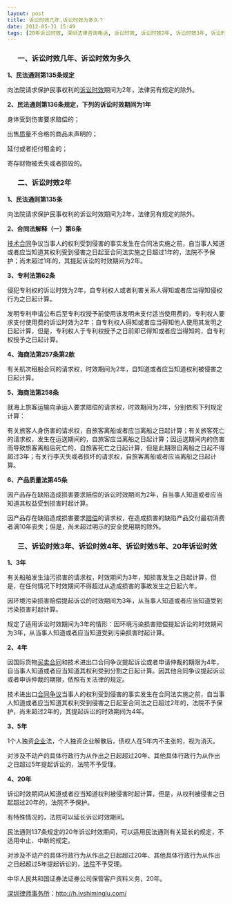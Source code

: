 ```yaml
---
layout: post
title: 诉讼时效几年,诉讼时效为多久？
date: 2012-05-31 15:49
tags: [20年诉讼时效, 深圳法律咨询电话, 诉讼时效, 诉讼时效2年, 诉讼时效3年, 诉讼时效4年, 诉讼时效5年]
---
```

<ol>
<h3>一、诉讼时效几年、诉讼时效为多久</h3>
</ol>
<strong>1、民法通则第135条规定</strong>

向法院请求保护民事权利的<a href="http://h.lvshiminglu.com/law/tag/%e8%af%89%e8%ae%bc%e6%97%b6%e6%95%88">诉讼时效</a>期间为2年，法律另有规定的除外。

<strong>2、民法通则第136条规定，下列的诉讼时效期间为1年</strong>

身体受到伤害要求赔偿的；

出售<a href="http://h.lvshiminglu.com/law/734.html">质量</a>不合格的商品未声明的；

延付或者拒付租金的；

寄存财物被丢失或者损毁的。
<ol>
<h3>二、诉讼时效2年</h3>
</ol>
<strong>1、民法通则第135条</strong>

向法院请求保护民事权利的诉讼时效期间为2年，法律另有规定的除外。

<strong>2、合同法解释（一）第6条</strong>

<a href="http://h.lvshiminglu.com/law/773.html">技术合同</a>争议当事人的权利受到侵害的事实发生在合同法实施之前，自当事人知道或者应当知道其权利受到侵害之日起至合同法实施之日超过1年的，法院不予保护；尚未超过1年的，其提起诉讼的时效期间为2年。

<strong>3、专利法第62条</strong>

侵犯专利权的诉讼时效为2年，自专利权人或者利害关系人得知或者应当得知侵权行为之日起计算。

发明专利申请公布后至专利权授予前使用该发明未支付适当使用费的，专利权人要求支付使用费的诉讼时效为2年；自专利权人得知或者应当得知他人使用其发明之日起计算，但是，专利权人于专利权授予之日前即已得知或者应当得知的，自专利权授予之日起计算。

<strong>4、海商法第257条第2款</strong>

有关航次租船合同的请求权，时效期间为2年，自知道或者应当知道权利被侵害之日起计算。

<strong>5、海商法第258条</strong>

就海上旅客运输向承运人要求赔偿的请求权，时效期间为2年，分别依照下列规定计算：

有关旅客人身伤害的请求权，自旅客离船或者应当离船之日起计算；有关旅客死亡的请求权，发生在运送期间的，自旅客应当离船之日起计算；因运送期间内的伤害而导致旅客离船后死亡的，自旅客死亡之日起计算，但是此期限自离船之日起不得超过3年；有关行李灭失或者损坏的请求权，自旅客离船或者应当离船之日起计算。

<strong>6、产品质量法第45条</strong>

因产品存在缺陷造成损害要求赔偿的诉讼时效期间为2年，自当事人知道或者应当知道其权益受到损害时起计算。

因产品存在缺陷造成损害要求<a href="http://h.lvshiminglu.com/law/734.html">赔偿</a>的请求权，在造成损害的缺陷产品交付最初消费者满10年丧失；但是，尚未超过明示的安全使用期的除外。
<ol>
<h3>三、诉讼时效3年、诉讼时效4年、诉讼时效5年、20年诉讼时效</h3>
</ol>
<strong>1、3年</strong>

有关船舶发生油污损害的请求权，时效期间为3年，知损害发生之日起计算，但是，在任何情况下时效期间不得超过从造成损害的事故发生之日起六年。

因环境污染损害赔偿提起诉讼的时效期间为3年，从当事人知道或者应当知道受到污染损害时起计算。

规定了适用诉讼时效期间为3年的情形：因环境污染损害赔偿提起诉讼的时效期间为3年，从当事人知道或者应当知道受到污染损害时起计算。

<strong>2、4年</strong>

因国际货物<a href="http://h.lvshiminglu.com/law/711.html">买卖合同</a>和技术进出口合同争议提起诉讼或者申请仲裁的期限为4年，自当事人知道或者应当知道其权利受到分割之日起计算。因其他合同争议提起诉讼或者申诉仲裁的期限，依照有关法律的规定。

技术进出口<a href="http://h.lvshiminglu.com/law/708.html">合同争议</a>当事人的权利受到侵害的事实发生在合同法实施之前，自当事人知道或者应当知道其权利受到侵害之日起至合同法之日超过2年的，法院不予保护，尚未超过2年的，其提起诉讼的时效期间为4年。

<strong>3、5年</strong>

1个人独资<a href="http://h.lvshiminglu.com/law/624.html">企业</a>法，个人独资企业解散后，债权人在5年内不主张的，视为消灭。

对涉及不动产的具体行政行为从作出之日起超过20年、其他具体行政行为从作出之日超过5年提起诉讼的，法院不予受理。

<strong>4、20年</strong>

诉讼时效期间从知道或者应当知道权利被侵害时起计算，但是，从权利被侵害之日起超过20年的，法院不予保护。

有特殊情况的，法院可以延长诉讼时效期间。

民法通则137条规定的20年诉讼时效期间，可以适用民法通则有关延长的规定，不适用中止、中断的规定。

对涉及不动产的具体行政行为从作出之日起超过20年、其他具体行政行为从作出之日起超过5年提起诉讼的，<a href="http://h.lvshiminglu.com/law/224.html">法院</a>不予受理。

中华人民共和国证券法证券公司保管客户资料义务，20年。

<a href="http://h.lvshiminglu.com/">深圳律师事务所</a>：<a href="http://h.lvshiminglu.com/">http://h.lvshiminglu.com/</a>

